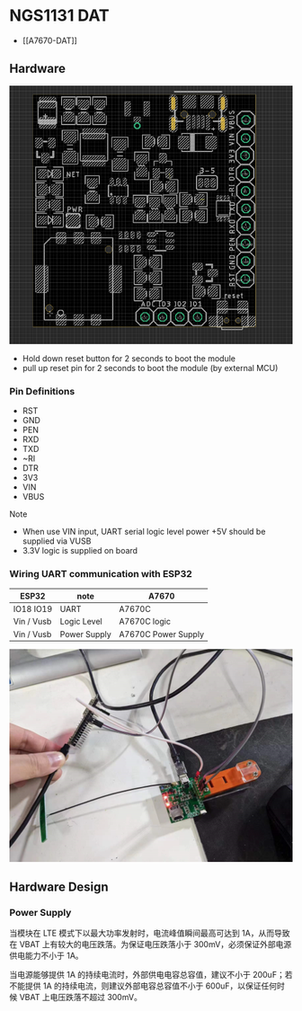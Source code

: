 
# NGS1131 DAT 

- [[A7670-DAT]]

## Hardware

![](08-59-16-08-02-2023.png)

- Hold down reset button for 2 seconds to boot the module 
- pull up   reset pin    for 2 seconds to boot the module (by external MCU)

### Pin Definitions 

- RST 
- GND 
- PEN 
- RXD 
- TXD
- ~RI 
- DTR 
- 3V3 
- VIN 
- VBUS

Note 
- When use VIN input, UART serial logic level power +5V should be supplied via VUSB
- 3.3V logic is supplied on board 


### Wiring UART communication with ESP32

| ESP32      | note         | A7670               |
| ---------- | ------------ | ------------------- |
| IO18 IO19  | UART         | A7670C              |
| Vin / Vusb | Logic Level  | A7670C logic        |
| Vin / Vusb | Power Supply | A7670C Power Supply |

![](15-36-16-05-01-2023.png)


## Hardware Design 

### Power Supply 

当模块在 LTE 模式下以最大功率发射时，电流峰值瞬间最高可达到 1A，从而导致在 VBAT 上有较大的电压跌落。为保证电压跌落小于 300mV，必须保证外部电源供电能力不小于 1A。

当电源能够提供 1A 的持续电流时，外部供电电容总容值，建议不小于 200uF；若不能提供 1A 的持续电流，则建议外部电容总容值不小于 600uF，以保证任何时候 VBAT 上电压跌落不超过 300mV。